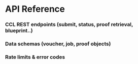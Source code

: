 # API Reference

### CCL REST endpoints (submit, status, proof retrieval, blueprint..)

### Data schemas (voucher, job, proof objects)

### Rate limits & error codes